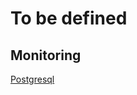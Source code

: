 # To be defined

## Monitoring
[Postgresql](https://docs.microsoft.com/en-us/azure/azure-arc/data/monitor-grafana-kibana)
